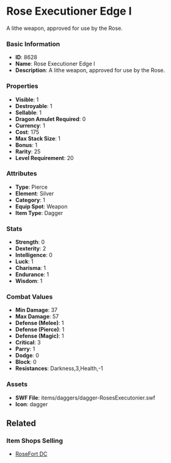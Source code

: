 # Rose Executioner Edge I

A lithe weapon, approved for use by the Rose.

### Basic Information

- **ID**: 8628
- **Name**: Rose Executioner Edge I
- **Description**: A lithe weapon, approved for use by the Rose.

### Properties

- **Visible**: 1
- **Destroyable**: 1
- **Sellable**: 1
- **Dragon Amulet Required**: 0
- **Currency**: 1
- **Cost**: 175
- **Max Stack Size**: 1
- **Bonus**: 1
- **Rarity**: 25
- **Level Requirement**: 20

### Attributes

- **Type**: Pierce
- **Element**: Silver
- **Category**: 1
- **Equip Spot**: Weapon
- **Item Type**: Dagger

### Stats

- **Strength**: 0
- **Dexterity**: 2
- **Intelligence**: 0
- **Luck**: 1
- **Charisma**: 1
- **Endurance**: 1
- **Wisdom**: 1

### Combat Values

- **Min Damage**: 37
- **Max Damage**: 57
- **Defense (Melee)**: 1
- **Defense (Pierce)**: 1
- **Defense (Magic)**: 1
- **Critical**: 3
- **Parry**: 1
- **Dodge**: 0
- **Block**: 0
- **Resistances**: Darkness,3,Health,-1

### Assets

- **SWF File**: items/daggers/dagger-RosesExecutonier.swf
- **Icon**: dagger

## Related

### Item Shops Selling

- [RoseFort DC](../item-shops/306-rosefort-dc.md)

